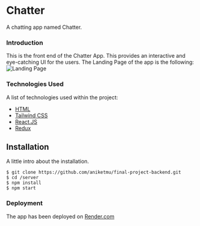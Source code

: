 # Chatter

A chatting app named Chatter.

### Introduction 
This is the front end of the Chatter App. This provides an interactive and eye-catching UI for the users. The Landing Page of the app is the following: 
![Landing Page](https://github.com/aniketmu/final-project-frontend/assets/135434733/666d2ac2-8da0-4cff-bb1b-0df7282829a7)

### Technologies Used

A list of technologies used within the project:

* [HTML](https://html.com/)
* [Tailwind CSS](https://tailwindcss.com/)
* [React.JS]([https://nodejs.org/en](https://react.dev/))
* [Redux]([https://expressjs.com/](https://redux.js.org/))

## Installation

A little intro about the installation. 
```
$ git clone https://github.com/aniketmu/final-project-backend.git
$ cd /server
$ npm install
$ npm start

````
### Deployment 
The app has been deployed on [Render.com](https://dashboard.render.com/web/srv-cjdlfpoq339s73c0begg/logs)
